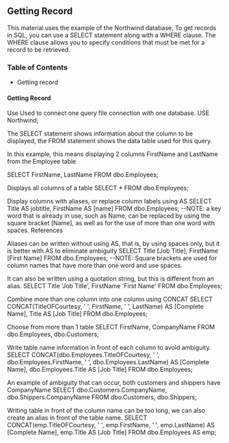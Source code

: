 ## Getting Record 
This material uses the example of the Northwind database, To get records in SQL, you can use a SELECT statement along with a WHERE clause. The WHERE clause allows you to specify conditions that must be met for a record to be retrieved.

### Table of Contents
- Getting record



#### Getting Record
Use Used to connect one query file connection with one database.
USE Northwind;

The SELECT statement shows information about the column to be displayed, the FROM statement shows the data table used for this query.

In this example, this means displaying 2 columns FirstName and LastName from the Employee table

SELECT FirstName, LastName
FROM dbo.Employees;

Displays all columns of a table
SELECT *
FROM dbo.Employees;

Display columns with aliases, or replace column labels using AS
SELECT Title AS jobtitle, FirstName AS [name]
FROM dbo.Employees;
--NOTE: a key word that is already in use, such as Name, can be replaced by using the square bracket [Name], as well as for the use of more than one word with spaces.
References

Aliases can be written without using AS, that is, by using spaces only, but it is better with AS to eliminate ambiguity
SELECT Title [Job Title], FirstName [First Name]
FROM dbo.Employees;
--NOTE: Square brackets are used for column names that have more than one word and use spaces.

It can also be written using a quotation string, but this is different from an alias.
SELECT Title 'Job Title', FirstName 'First Name'
FROM dbo.Employees;

Combine more than one column into one column using CONCAT
SELECT CONCAT(TitleOFCourtesy, ' ', FirstName, ' ', LastName) AS [Complete Name], Title AS [Job Title]
FROM dbo.Employees;

Choose from more than 1 table
SELECT FirstName, CompanyName
FROM dbo.Employees, dbo.Customers;

Write table name information in front of each column to avoid ambiguity.
SELECT CONCAT(dbo.Employees.TitleOFCourtesy, ' ', dbo.Employees.FirstName, ' ', dbo.Employees.LastName) AS [Complete Name], dbo.Employees.Title AS [Job Title]
FROM dbo.Employees;

An example of ambiguity that can occur, both customers and shippers have CompanyName
SELECT dbo.Customers.CompanyName, dbo.Shippers.CompanyName
FROM dbo.Customers, dbo.Shippers;

Writing table in front of the column name can be too long, we can also create an alias in front of the table name.
SELECT CONCAT(emp.TitleOFCourtesy, ' ', emp.FirstName, ' ', emp.LastName) AS [Complete Name], emp.Title AS [Job Title]
FROM dbo.Employees AS emp;




